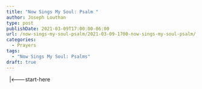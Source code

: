 ```yaml
---
title: "Now Sings My Soul: Psalm "
author: Joseph Louthan
type: post
publishDate: 2021-03-09T17:00:00-06:00
url: /now-sings-my-soul-psalm/2021-03-09-1700-now-sings-my-soul-psalm/
categories:
  - Prayers
tags:
  - "Now Sings My Soul: Psalms"
draft: true
---
```

<div style="font-variant: small-caps;">

</div>
&nbsp;
    |<---start-here
